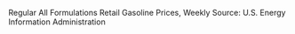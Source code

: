 Regular All Formulations Retail Gasoline Prices, Weekly
Source: U.S. Energy Information Administration 
